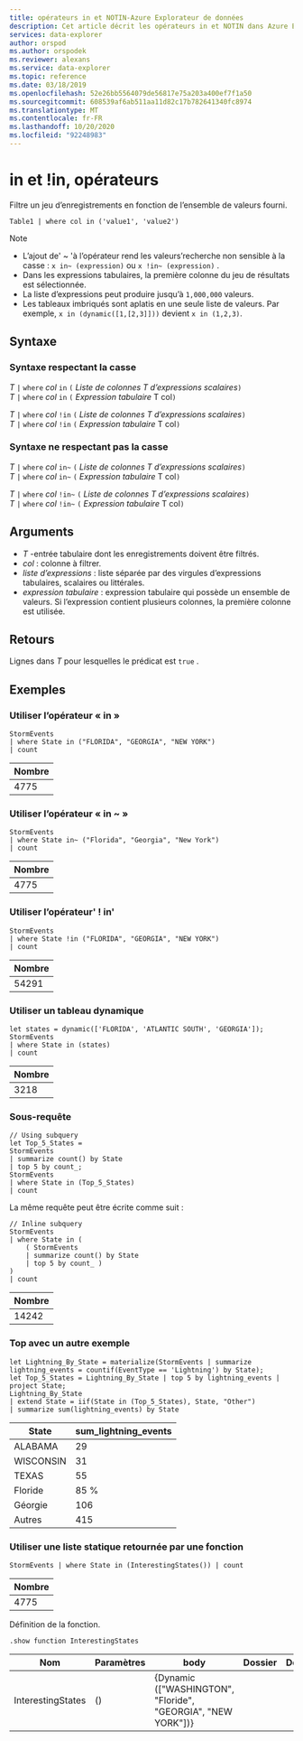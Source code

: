 ```yaml
---
title: opérateurs in et NOTIN-Azure Explorateur de données
description: Cet article décrit les opérateurs in et NOTIN dans Azure Explorateur de données.
services: data-explorer
author: orspod
ms.author: orspodek
ms.reviewer: alexans
ms.service: data-explorer
ms.topic: reference
ms.date: 03/18/2019
ms.openlocfilehash: 52e26bb5564079de56817e75a203a400ef7f1a50
ms.sourcegitcommit: 608539af6ab511aa11d82c17b782641340fc8974
ms.translationtype: MT
ms.contentlocale: fr-FR
ms.lasthandoff: 10/20/2020
ms.locfileid: "92248983"
---
```

# <a name="in-and-in-operators"></a>in et !in, opérateurs

Filtre un jeu d’enregistrements en fonction de l’ensemble de valeurs fourni.

```kusto
Table1 | where col in ('value1', 'value2')
```

> [!NOTE]
> * L’ajout de' ~ 'à l’opérateur rend les valeurs’recherche non sensible à la casse : `x in~ (expression)` ou `x !in~ (expression)` .
> * Dans les expressions tabulaires, la première colonne du jeu de résultats est sélectionnée.
> * La liste d’expressions peut produire jusqu’à `1,000,000` valeurs.
> * Les tableaux imbriqués sont aplatis en une seule liste de valeurs. Par exemple, `x in (dynamic([1,[2,3]]))` devient `x in (1,2,3)`.
 
## <a name="syntax"></a>Syntaxe

### <a name="case-sensitive-syntax"></a>Syntaxe respectant la casse

*T* `|` `where` *col* `in` `(` *Liste de colonnes T d’expressions scalaires*`)`   
*T* `|` `where` *col* `in` `(` *Expression tabulaire* T col`)`   
 
*T* `|` `where` *col* `!in` `(` *Liste de colonnes T d’expressions scalaires*`)`  
*T* `|` `where` *col* `!in` `(` *Expression tabulaire* T col`)`   

### <a name="case-insensitive-syntax"></a>Syntaxe ne respectant pas la casse

*T* `|` `where` *col* `in~` `(` *Liste de colonnes T d’expressions scalaires*`)`   
*T* `|` `where` *col* `in~` `(` *Expression tabulaire* T col`)`   
 
*T* `|` `where` *col* `!in~` `(` *Liste de colonnes T d’expressions scalaires*`)`  
*T* `|` `where` *col* `!in~` `(` *Expression tabulaire* T col`)`   

## <a name="arguments"></a>Arguments

* *T* -entrée tabulaire dont les enregistrements doivent être filtrés.
* *col* : colonne à filtrer.
* *liste d’expressions* : liste séparée par des virgules d’expressions tabulaires, scalaires ou littérales.
* *expression tabulaire* : expression tabulaire qui possède un ensemble de valeurs. Si l’expression contient plusieurs colonnes, la première colonne est utilisée.

## <a name="returns"></a>Retours

Lignes dans *T* pour lesquelles le prédicat est `true` .

## <a name="examples"></a>Exemples  

### <a name="use-in-operator"></a>Utiliser l’opérateur « in »

<!-- csl: https://help.kusto.windows.net:443/Samples -->
```kusto
StormEvents 
| where State in ("FLORIDA", "GEORGIA", "NEW YORK") 
| count
```

|Nombre|
|---|
|4775|  

### <a name="use-in-operator"></a>Utiliser l’opérateur « in ~ »  

<!-- csl: https://help.kusto.windows.net:443/Samples -->
```kusto
StormEvents 
| where State in~ ("Florida", "Georgia", "New York") 
| count
```

|Nombre|
|---|
|4775|  

### <a name="use-in-operator"></a>Utiliser l’opérateur' ! in'

<!-- csl: https://help.kusto.windows.net:443/Samples -->
```kusto
StormEvents 
| where State !in ("FLORIDA", "GEORGIA", "NEW YORK") 
| count
```

|Nombre|
|---|
|54291|  


### <a name="use-dynamic-array"></a>Utiliser un tableau dynamique

<!-- csl: https://help.kusto.windows.net:443/Samples -->
```kusto
let states = dynamic(['FLORIDA', 'ATLANTIC SOUTH', 'GEORGIA']);
StormEvents 
| where State in (states)
| count
```

|Nombre|
|---|
|3218|

### <a name="subquery"></a>Sous-requête

<!-- csl: https://help.kusto.windows.net:443/Samples -->
```kusto
// Using subquery
let Top_5_States = 
StormEvents
| summarize count() by State
| top 5 by count_; 
StormEvents 
| where State in (Top_5_States) 
| count
```

La même requête peut être écrite comme suit :

<!-- csl: https://help.kusto.windows.net:443/Samples -->
```kusto
// Inline subquery 
StormEvents 
| where State in (
    ( StormEvents
    | summarize count() by State
    | top 5 by count_ )
) 
| count
```

|Nombre|
|---|
|14242|  

### <a name="top-with-other-example"></a>Top avec un autre exemple

<!-- csl: https://help.kusto.windows.net:443/Samples -->
```kusto
let Lightning_By_State = materialize(StormEvents | summarize lightning_events = countif(EventType == 'Lightning') by State);
let Top_5_States = Lightning_By_State | top 5 by lightning_events | project State; 
Lightning_By_State
| extend State = iif(State in (Top_5_States), State, "Other")
| summarize sum(lightning_events) by State 
```

| State     | sum_lightning_events |
|-----------|----------------------|
| ALABAMA   | 29                   |
| WISCONSIN | 31                   |
| TEXAS     | 55                   |
| Floride   | 85 %                   |
| Géorgie   | 106                  |
| Autres     | 415                  |

### <a name="use-a-static-list-returned-by-a-function"></a>Utiliser une liste statique retournée par une fonction

<!-- csl: https://help.kusto.windows.net:443/Samples -->
```kusto
StormEvents | where State in (InterestingStates()) | count

```

|Nombre|
|---|
|4775|  

Définition de la fonction.

<!-- csl: https://help.kusto.windows.net:443/Samples -->
```kusto
.show function InterestingStates
```

|Nom|Paramètres|body|Dossier|DocString|
|---|---|---|---|---|
|InterestingStates|()|{Dynamic (["WASHINGTON", "Floride", "GEORGIA", "NEW YORK"])}
